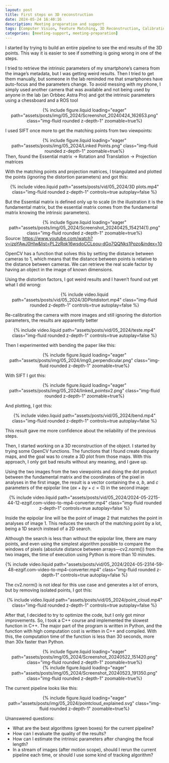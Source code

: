 ```yaml
---
layout: post
title: First steps on 3D reconstruction
date: 2024-05-24 16:40:16
description: Meeting preparation and support
tags: [Computer Vision, Feature Matching, 3D Reconstruction, Calibration]
categories: [meeting-support, meeting-preparation]
---
```


I started by trying to build an entire pipeline to see the end results of the 3D points. This way it is easier to see if something is going wrong in one of the steps.

I tried to retrieve the intrinsic parameters of my smartphone’s camera from the image’s metadata, but I was getting weird results. Then I tried to get them manually, but someone in the lab reminded me that smartphones have auto-focus and the parameters change. To avoid messing with my phone, I simply used another camera that was available and not being used by anyone in the lab (an Orbbec Astra Pro) and got the intrinsic parameters using a chessboard and a ROS tool

<div class="row mt-3" style="text-align: center">
    <div class="col-sm mt-3 mt-md-0">
        {% include figure.liquid loading="eager" path="assets/posts/img/05_2024/Screenshot_20240424_162653.png" class="img-fluid rounded z-depth-1" zoomable=true%}
        <!-- <em>Sift features = 1000 and David Lowe’s ratio = 30%</em> -->
    </div>
</div>
<!-- <br> -->

I used SIFT once more to get the matching points from two viewpoints:

<div class="row mt-3" style="text-align: center">
    <div class="col-sm mt-3 mt-md-0">
        {% include figure.liquid loading="eager" path="assets/posts/img/05_2024/Linked Points.png" class="img-fluid rounded z-depth-1" zoomable=true%}
        <!-- <em>Sift features = 1000 and David Lowe’s ratio = 30%</em> -->
    </div>
</div>
<!-- <br> -->
Then, found the Essential matrix → Rotation and Translation → Projection matrices

With the matching points and projection matrices, I triangulated and plotted the points (ignoring the distortion parameters) and got this:

<div class="col-sm mt-3 mt-md-0" style="text-align: center">
    {% include video.liquid path="assets/posts/vid/05_2024/3D plots.mp4" class="img-fluid rounded z-depth-1" controls=true autoplay=false %}
</div>
<!-- <div class="caption">
    A simple, elegant caption looks good between video rows, after each row, or doesn't have to be there at all.
</div> -->

But the Essential matrix is defined only up to scale (in the illustration it is the fundamental matrix, but the essential matrix comes from the fundamental matrix knowing the intrinsic parameters).

<div class="col-sm mt-3 mt-md-0" style="text-align: center">
        {% include figure.liquid loading="eager" path="assets/posts/img/05_2024/Screenshot_20240425_154214(1).png" class="img-fluid rounded z-depth-1" zoomable=true%}
</div>
<div class="caption">
    Source: <a href="https://www.youtube.com/watch?v=izpYAwJ0Hlw&list=PL2zRqk16wsdoCCLpou-dGo7QQNks1Ppzo&index=10">https://www.youtube.com/watch?v=izpYAwJ0Hlw&list=PL2zRqk16wsdoCCLpou-dGo7QQNks1Ppzo&index=10</a>
</div>

OpenCV has a function that solves this by setting the distance between cameras to 1, which means that the distance between points is relative to the distance between cameras. We can retrieve the real scale factor by having an object in the image of known dimensions.

Using the distortion factors, I got weird results and I haven’t found out yet what I did wrong:

<div class="col-sm mt-3 mt-md-0" style="text-align: center">
    {% include video.liquid path="assets/posts/vid/05_2024/3DPlotdistort.mp4" class="img-fluid rounded z-depth-1" controls=true autoplay=false %}
</div>

Re-calibrating the camera with more images and still ignoring the distortion parameters, the results are apparently better

<div class="col-sm mt-3 mt-md-0" style="text-align: center">
    {% include video.liquid path="assets/posts/vid/05_2024/teste.mp4" class="img-fluid rounded z-depth-1" controls=true autoplay=false %}
</div>


Then I experimented with bending the paper like this:

<div class="col-sm mt-3 mt-md-0" style="text-align: center">
        {% include figure.liquid loading="eager" path="assets/posts/img/05_2024/img0_perpendicular.png" class="img-fluid rounded z-depth-1" zoomable=true%}
</div>

With SIFT I got this:

<div class="col-sm mt-3 mt-md-0" style="text-align: center">
        {% include figure.liquid loading="eager" path="assets/posts/img/05_2024/linked_pointsv2.png" class="img-fluid rounded z-depth-1" zoomable=true%}
</div>


And plotting, I got this:

<div class="col-sm mt-3 mt-md-0" style="text-align: center">
    {% include video.liquid path="assets/posts/vid/05_2024/bend.mp4" class="img-fluid rounded z-depth-1" controls=true autoplay=false %}
</div>

This result gave me more confidence about the reliability of the previous steps.

Then, I started working on a 3D reconstruction of the object. I started by trying some OpenCV functions. The functions that I found create disparity maps, and the goal was to create a 3D plot from those maps. With this approach, I only got bad results without any meaning, and I gave up.

Using the two images from the two viewpoints and doing the dot product between the fundamental matrix and the coordinates of the pixel in analyses in the first image, the result is a vector containing the $a$, $b$, and $c$ parameters of the epipolar line ($ax + by + c = 0$) in the second image:

<div class="col-sm mt-3 mt-md-0" style="text-align: center">
    {% include video.liquid path="assets/posts/vid/05_2024/2024-05-2215-44-12-ezgif.com-video-to-mp4-converter.mp4" class="img-fluid rounded z-depth-1" controls=true autoplay=false %}
</div>

Inside the epipolar line will be the point of image 2 that matches the point in analyses of image 1. This reduces the search of the matching point by a lot, being a 1D search instead of a 2D search.

Although the search is less than without the epipolar line, there are many points, and even using the simplest algorithm possible to compare the windows of pixels (absolute distance between arrays—cv2.norm()) from the two images, the time of execution using Python is more than 10 minutes.

<div class="col-sm mt-3 mt-md-0" style="text-align: center">
    {% include video.liquid path="assets/posts/vid/05_2024/2024-05-2314-59-48-ezgif.com-video-to-mp4-converter.mp4" class="img-fluid rounded z-depth-1" controls=true autoplay=false %}
</div>

The cv2.norm() is not ideal for this use case and generates a lot of errors, but by removing isolated points, I got this:

<div class="col-sm mt-3 mt-md-0" style="text-align: center">
    {% include video.liquid path="assets/posts/vid/05_2024/point_cloud.mp4" class="img-fluid rounded z-depth-1" controls=true autoplay=false %}
</div>

After that, I decided to try to optimize the code, but I only got minor improvements. So, I took a C++ course and implemented the slowest function in C++. The major part of the program is written in Python, and the function with high computation cost is written in C++ and compiled. With this, the computation time of the function is less than 30 seconds, more than 30x faster than Python.

<div class="col-sm mt-3 mt-md-0" style="text-align: center">
        {% include figure.liquid loading="eager" path="assets/posts/img/05_2024/Screenshot_20240522_151420.png" class="img-fluid rounded z-depth-1" zoomable=true%}
</div>

<div class="col-sm mt-3 mt-md-0" style="text-align: center">
        {% include figure.liquid loading="eager" path="assets/posts/img/05_2024/Screenshot_20240523_191350.png" class="img-fluid rounded z-depth-1" zoomable=true%}
</div>

The current pipeline looks like this:

<div class="col-sm mt-3 mt-md-0" style="text-align: center">
        {% include figure.liquid loading="eager" path="assets/posts/img/05_2024/pointcloud_explained.svg" class="img-fluid rounded z-depth-1" zoomable=true%}
</div>

Unanswered questions:

- What are the best algorithms (green boxes) for the current pipeline?
- How can I evaluate the quality of the results?
- How can I estimate the intrinsic parameters after changing the focal length?
- In a stream of images (after motion scope), should I rerun the current pipeline each time, or should I use some kind of tracking algorithm?
